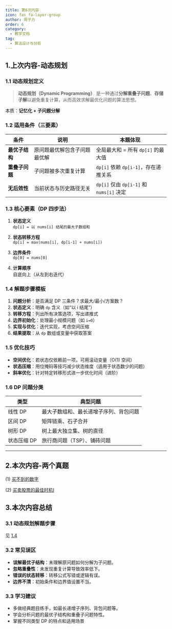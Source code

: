 ```yaml
---
title: 第6次内容
icon: fas fa-layer-group
author: 周子力
order: 6
category:
  - 教学文档
tag:
  - 算法设计与分析
---
```


## 1.上次内容-动态规划
### 1.1 动态规划定义
> **动态规划（Dynamic Programming）** 是一种通过**分解重叠子问题**、**存储子解**以避免重复计算，从而高效求解最优化问题的算法思想。

本质：**记忆化 + 子问题分解**

### 1.2 适用条件（三要素）

| 条件 | 说明 | 本题体现 |
|------|------|--------|
| **最优子结构** | 原问题最优解包含子问题最优解 | 全局最大和 = 所有 `dp[i]` 的最大值 |
| **重叠子问题** | 子问题被多次重复计算 | `dp[i]` 依赖 `dp[i-1]`，存在递推关系 |
| **无后效性** | 当前状态与历史路径无关 | `dp[i]` 仅由 `dp[i-1]` 和 `nums[i]` 决定 |

### 1.3 核心要素（DP 四步法）

1. **状态定义**  
   `dp[i] = 以 nums[i] 结尾的最大子数组和`

2. **状态转移方程**  
   `dp[i] = max(nums[i], dp[i-1] + nums[i])`

3. **边界条件**  
   `dp[0] = nums[0]`

4. **计算顺序**  
   自底向上（从左到右迭代）

### 1.4 解题步骤模板

1. **问题分析**：是否满足 DP 三条件？求最大/最小/方案数？
2. **状态定义**：明确 `dp` 含义（如“以 i 结尾”）
3. **转移方程**：列出所有决策选项，写出递推式
4. **边界初始化**：处理最小规模问题（如 `i=0`）
5. **实现与优化**：迭代实现，考虑空间压缩
6. **结果提取**：从 `dp` 数组或变量中获取答案

### 1.5 优化技巧

- **空间优化**：若状态仅依赖前一项，可用滚动变量（O(1) 空间）
- **状态压缩**：用位掩码等技巧减少状态维度（适用于状态数少的问题）
- **斜率优化**：针对特定转移形式进一步优化时间（进阶）

### 1.6 DP 问题分类

| 类型 | 典型问题 |
|------|--------|
| 线性 DP | 最大子数组和、最长递增子序列、背包问题 |
| 区间 DP | 矩阵链乘、石子合并 |
| 树形 DP | 树上最大独立集、树的直径 |
| 状态压缩 DP | 旅行商问题（TSP）、铺砖问题 |

---

## 2.本次内容-两个真题

(1) [买不到的数字](../动态规划/买不到的数字.md)

(2) [买卖股票的最佳时机I](../动态规划/买卖股票的最佳时机I.md)

## 3.本次内容总结

### 3.1 动态规划解题步骤

见 [1.4](#_1-4-解题步骤模板)

### 3.2 常见误区

- **误解最优子结构**：未理解原问题如何分解为子问题。
- **忽略重叠性**：未发现重复计算导致效率低下。
- **错误的状态转移**：转移公式写错或逻辑有误。
- **边界不清**：初始条件和边界值设置不当。

### 3.3 学习建议

- 多做经典题目练手，如最长递增子序列、背包问题等。
- 学会分析问题的最优子结构和重叠子问题特性。
- 掌握不同类型 DP 的特点和适用场景